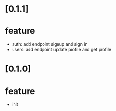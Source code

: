 # [0.1.1]

# feature

- auth: add endpoint signup and sign in
- users: add endpoint update profile and get profile

# [0.1.0]

# feature

- init